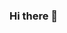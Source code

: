 ### Hi there 👋

<!--
**Benjidav/Benjidav** is a ✨ _special_ ✨ repository because its `README.md` (this file) appears on your GitHub profile.

- 🔭 I’m currently working on a Credit scoring model !
- 🌱 I’m currently learning text mining in R
- 📫 How to reach me: benjamin.davila@edu.devinci.fr
- ⚡ Fun fact:I play competitive tennis (ranked 4/6) and I have already participated in the junior edition rolland garros tournament
